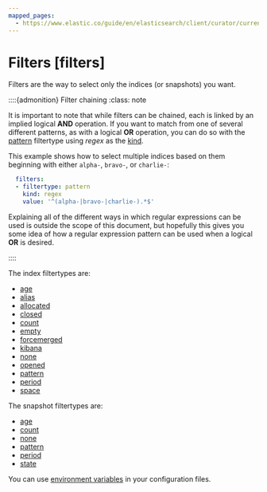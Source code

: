 ```yaml
---
mapped_pages:
  - https://www.elastic.co/guide/en/elasticsearch/client/curator/current/filters.html
---
```


# Filters [filters]

Filters are the way to select only the indices (or snapshots) you want.

::::{admonition} Filter chaining
:class: note

It is important to note that while filters can be chained, each is linked by an implied logical **AND** operation.  If you want to match from one of several different patterns, as with a logical **OR** operation, you can do so with the [pattern](/reference/filtertype_pattern.md) filtertype using *regex* as the [kind](/reference/fe_kind.md).

This example shows how to select multiple indices based on them beginning with either `alpha-`, `bravo-`, or `charlie-`:

```yaml
  filters:
  - filtertype: pattern
    kind: regex
    value: '^(alpha-|bravo-|charlie-).*$'
```

Explaining all of the different ways in which regular expressions can be used is outside the scope of this document, but hopefully this gives you some idea of how a regular expression pattern can be used when a logical **OR** is desired.

::::


The index filtertypes are:

* [age](/reference/filtertype_age.md)
* [alias](/reference/filtertype_alias.md)
* [allocated](/reference/filtertype_allocated.md)
* [closed](/reference/filtertype_closed.md)
* [count](/reference/filtertype_count.md)
* [empty](/reference/filtertype_empty.md)
* [forcemerged](/reference/filtertype_forcemerged.md)
* [kibana](/reference/filtertype_kibana.md)
* [none](/reference/filtertype_none.md)
* [opened](/reference/filtertype_opened.md)
* [pattern](/reference/filtertype_pattern.md)
* [period](/reference/filtertype_period.md)
* [space](/reference/filtertype_space.md)

The snapshot filtertypes are:

* [age](/reference/filtertype_age.md)
* [count](/reference/filtertype_count.md)
* [none](/reference/filtertype_none.md)
* [pattern](/reference/filtertype_pattern.md)
* [period](/reference/filtertype_period.md)
* [state](/reference/filtertype_state.md)

You can use [environment variables](/reference/envvars.md) in your configuration files.

